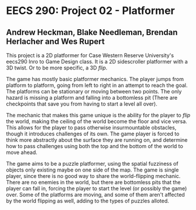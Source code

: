 # EECS 290: Project 02 - Platformer #
## Andrew Heckman, Blake Needleman, Brendan Herlacher and Wes Rupert ##

This project is a 2D platformer for Case Western Reserve University's eecs290 Inro to Game Design class. It is a 2D sidescroller platformer with a 3D twist. Or to be more specific, a 3D _flip_.

The game has mostly basic platformer mechanics. The player jumps from platform to platform, going from left to right in an attempt to reach the goal. The platforms can be stationary or moving between two points. The only hazard is missing a platform and falling into a bottomless pit (There are checkpoints that save you from having to start a level all over).

The mechanic that makes this game unique is the ability for the player to _flip_ the world, making the ceiling of the world become the floor and vice versa. This allows for the player to pass otherwise insurmountable obstacles, though it introduces challenges of its own. The game player is forced to think more abstractly about the surface they are running on, and determine how to pass challenges using both the top and the bottom of the world to move ahead.

The game aims to be a puzzle platformer, using the spatial fuzziness of objects only existing maybe on one side of the map. The game is single player, since there is no good way to share the world-flipping mechanic. There are no enemies in the world, but there are bottomless pits that the player can fall in, forcing the player to start the level (or possibly the game) over. Some of the platforms are moving, and some of them aren't affected by the world flipping as well, adding to the types of puzzles alloted.
